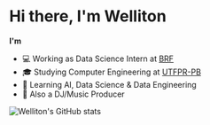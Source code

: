# Hi there, I'm Welliton

**I'm**
- 💻 Working as Data Science Intern at [BRF](https://www.brf-global.com/)
- 🎓 Studying Computer Engineering at [UTFPR-PB](http://www.utfpr.edu.br/)
- 📖 Learning AI, Data Science & Data Engineering
- 🎹 Also a DJ/Music Producer


![Welliton's GitHub stats](https://github-readme-stats.vercel.app/api?username=whoiswelliton&show_icons=true&theme=tokyonight)


<!--
**whoiswelliton/whoiswelliton** is a ✨ _special_ ✨ repository because its `README.md` (this file) appears on your GitHub profile.

Here are some ideas to get you started:

- 🔭 Working as Data Science Intern at BRF
- 🔭 Studying Computer Engineering at UTFPR-PB
- 🌱 Learning AI and Data Science
- 📫 How to reach me: 
-->
